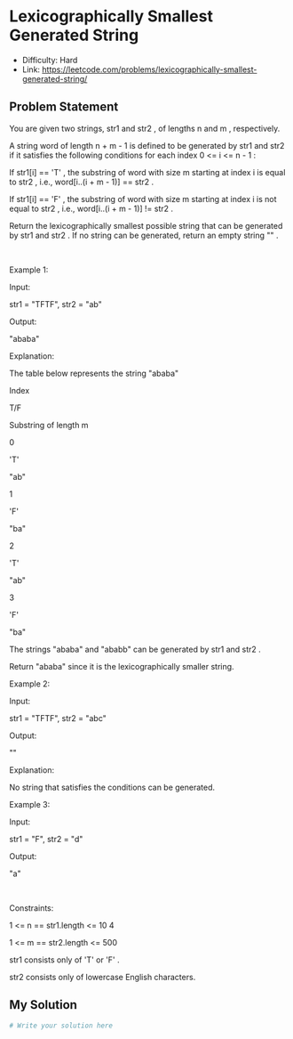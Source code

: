 # Lexicographically Smallest Generated String
- Difficulty: Hard
- Link: https://leetcode.com/problems/lexicographically-smallest-generated-string/

## Problem Statement

You are given two strings, 
str1
 and 
str2
, of lengths 
n
 and 
m
, respectively.


A string 
word
 of length 
n + m - 1
 is defined to be 
generated
 by 
str1
 and 
str2
 if it satisfies the following conditions for 
each
 index 
0 <= i <= n - 1
:




If 
str1[i] == 'T'
, the 
substring
 of 
word
 with size 
m
 starting at index 
i
 is 
equal
 to 
str2
, i.e., 
word[i..(i + m - 1)] == str2
.


If 
str1[i] == 'F'
, the 
substring
 of 
word
 with size 
m
 starting at index 
i
 is 
not equal
 to 
str2
, i.e., 
word[i..(i + m - 1)] != str2
.




Return the 
lexicographically smallest
 possible string that can be 
generated
 by 
str1
 and 
str2
. If no string can be generated, return an empty string 
""
.


 


Example 1:




Input:
 
str1 = "TFTF", str2 = "ab"


Output:
 
"ababa"


Explanation:


The table below represents the string 
"ababa"








Index


T/F


Substring of length 
m






0


'T'


"ab"






1


'F'


"ba"






2


'T'


"ab"






3


'F'


"ba"








The strings 
"ababa"
 and 
"ababb"
 can be generated by 
str1
 and 
str2
.


Return 
"ababa"
 since it is the lexicographically smaller string.




Example 2:




Input:
 
str1 = "TFTF", str2 = "abc"


Output:
 
""


Explanation:


No string that satisfies the conditions can be generated.




Example 3:




Input:
 
str1 = "F", str2 = "d"


Output:
 
"a"




 


Constraints:




1 <= n == str1.length <= 10
4


1 <= m == str2.length <= 500


str1
 consists only of 
'T'
 or 
'F'
.


str2
 consists only of lowercase English characters.

## My Solution

```python
# Write your solution here
```
